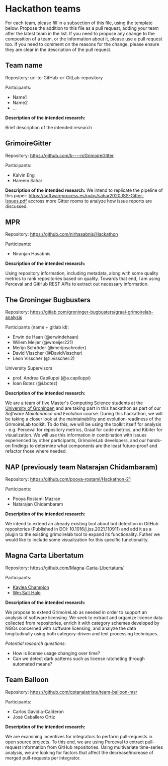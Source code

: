 # Hackathon teams

For each team, please fill in a subsection of this file, using the template below.
Propose the addition to this file as a pull request, adding your team after the
latest team in the list. If you need to propose any change to the composition of
a team, or the information about it, please use a pull request too. If you need to
comment on the reasons for the change, please ensure they are clear in the description
of the pull request.

## Team name

Repository: url-to-GitHub-or-GitLab-repository

Participants:

* Name1
* Name2
* ...

**Description of the intended research:**

Brief description of the intended research

## GrimoireGitter

Repository: https://github.com/k----n/GrimoireGitter

Participants:

* Kalvin Eng
* Hareem Sahar

**Description of the intended research:**
We intend to replicate the pipeline of this paper: https://softwareprocess.es/pubs/sahar2020JSS-Gitter-Issues.pdf accross more Gitter rooms to analyze how issue reports are discussed.

## MPR

Repository: https://github.com/nirhasabnis/Hackathon

Participants:

* Niranjan Hasabnis

**Description of the intended research:**

Using repository information, including metadata, along with some quality metrics to rank repositories based on quality. Towards that end, I am using Perceval and GitHub REST APIs to extract out necessary information.

## The Groninger Bugbusters

Repository: https://gitlab.com/groninger-bugbusters/graal-grimoirelab-analysis

Participants (name + gitlab id):

* Erwin de Haan             (@erwindehaan)
* Willem Meijer             (@wmeijer221)
* Merijn Schröder           (@merijnschroder)
* David Visscher            (@DavidVisscher)
* Leon Visscher             (@l.visscher.2)

University Supervisors
* prof. Andrea Capiluppi    (@a.capiluppi)
* Ioan Botez                (@i.botez)

**Description of the intended research:**

We are a team of five Master's Computing Science students at the [University of Groningen](https://www.rug.nl/) and are taking part in this hackathon as part of our *Software Maintenance and Evolution* course.
During this hackathon, we will be taking a closer look at the maintainability and evolution-readiness of the GrimoireLab toolkit.
To do this, we will be using the toolkit itself for analysis - e.g. Perceval for repository metrics, Graal for code metrics, and Kibiter for visualization.
We will use this information in combination with issues experienced by other participants, GrimoireLab developers, and our hands-on findings to determine what components are the least future-proof and refactor those where needed.


## NAP (previously team Natarajan Chidambaram)

Repository: https://github.com/pooya-rostami/Hackathon-21

Participants:

* Pooya Rostami Mazrae
* Natarajan Chidambaram

**Description of the intended research:**

We intend to extend an already existing tool about bot detection in GitHub repositories (Published in DOI: 10.1016/j.jss.2021.110911) and add it as a plugin to the existing grimoirelab tool to expand its functionality. Futher we would like to include some visualization for this specific functionality.

## Magna Carta Libertatum

Repository: https://github.com/Magna-Carta-Libertatum/

Participants:

* [Kaylea Champion](https://github.com/kayleachampion)
* [Wm Salt Hale](https://github.com/altsalt)

**Description of the intended research:**

We propose to extend GrimoireLab as needed in order to support an analysis of software licensing. We seek to extract and organize license data collected from repositories, enrich it with category schemes developed by NGOs concerned with software licensing, and analyze the data longitudinally using both category-driven and text processing techniques.

*Potential research questions:*
* How is license usage changing over time?
* Can we detect dark patterns such as license ratcheting through automated means?


## Team Balloon

Repository: https://github.com/cptanalatriste/team-balloon-msr

Participants:

* Carlos Gavidia-Calderon
* José Caballero Ortiz

**Description of the intended research:**

We are examining incentives for integrators to perform pull-requests in open source projects.
To this end, we are using Perceval to extract pull-request information
from GitHub repositories.
Using multivariate time-series analysis, we are looking for factors
that affect the decrease/increase of merged pull-requests per integrator.
